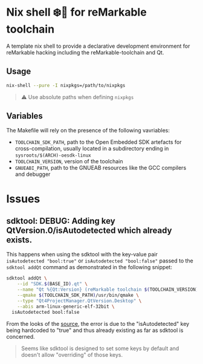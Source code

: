 # Nix shell ❄️🐚 for reMarkable toolchain

A template nix shell to provide a declarative development environment for
reMarkable hacking including the reMarkable-toolchain and Qt.

## Usage

```bash
nix-shell --pure -I nixpkgs=/path/to/nixpkgs
```

<!-- TODO: Add example of GitHub nixpkgs endpoint -->

> :warning: Use absolute paths when defining `nixpkgs`

## Variables

The Makefile will rely on the presence of the following vavriables:

- `TOOLCHAIN_SDK_PATH`, path to the Open Embedded SDK artefacts for
  cross-compilation, usually located in a subdirectory ending in
  `sysroots/$(ARCH)-oesdk-linux`
- `TOOLCHAIN_VERSION`, version of the toolchain
- `GNUEABI_PATH`, path to the GNUEAB resources like the GCC compilers and
  debugger

# Issues

## sdktool: DEBUG: Adding key QtVersion.0/isAutodetected which already exists.

This happens when using the sdktool with the key-value pair `isAutodetected
"bool:true"` or `isAutodetected "bool:false"` passed to the `sdktool addQt`
command as demonstrated in the following snippet:

```bash
sdktool addQt \
	--id "SDK.$(BASE_ID).qt" \
	--name "Qt %{Qt:Version} (reMarkable toolchain $(TOOLCHAIN_VERSION))" \
	--qmake $(TOOLCHAIN_SDK_PATH)/usr/bin/qmake \
	--type "Qt4ProjectManager.QtVersion.Desktop" \
	--abis arm-linux-generic-elf-32bit \
  isAutodetected bool:false
```

From the looks of the [source][git-qtcreator-isautodetected], the error is due
to the "isAutodetected" key being hardcoded to "true" and thus already existing
as far as sdktool is concerned.

> Seems like sdktool is designed to set some keys by default and doesn't allow
> "overriding" of those keys.

[sdktool-bug]: https://bugreports.qt.io/browse/QTCREATORBUG-12707
[sdktool-example]: https://code.qt.io/cgit/yocto/meta-boot2qt.git/tree/meta-boot2qt/files/configure-qtcreator.sh

[git-qtcreator]: https://code.qt.io/cgit/qt-creator/qt-creator.git/about/
[git-qtcreator-isautodetected]: https://code.qt.io/cgit/qt-creator/qt-creator.git/tree/src/tools/sdktool/addqtoperation.cpp?h=4.11#n306

[arm-abi]: https://stackoverflow.com/questions/8060174/what-are-the-purposes-of-the-arm-abi-and-eabi
